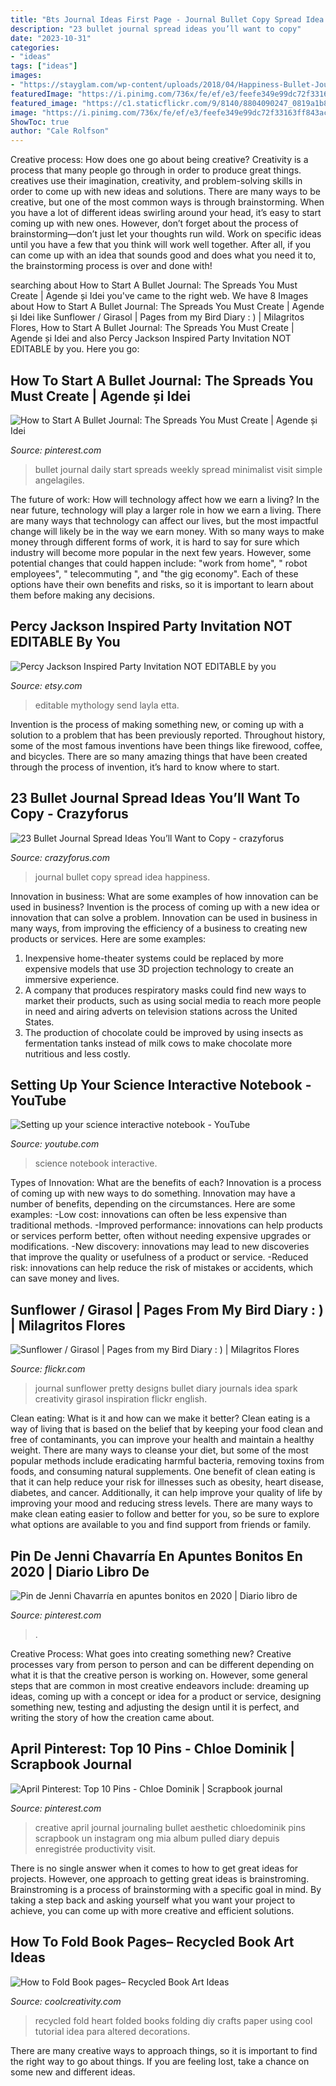```yaml
---
title: "Bts Journal Ideas First Page - Journal Bullet Copy Spread Idea Happiness"
description: "23 bullet journal spread ideas you’ll want to copy"
date: "2023-10-31"
categories:
- "ideas"
tags: ["ideas"]
images:
- "https://stayglam.com/wp-content/uploads/2018/04/Happiness-Bullet-Journal-Idea.jpg"
featuredImage: "https://i.pinimg.com/736x/fe/ef/e3/feefe349e99dc72f33163ff843acf8ea.jpg"
featured_image: "https://c1.staticflickr.com/9/8140/8804090247_0819a1b855_b.jpg"
image: "https://i.pinimg.com/736x/fe/ef/e3/feefe349e99dc72f33163ff843acf8ea.jpg"
ShowToc: true
author: "Cale Rolfson"
---
```



Creative process: How does one go about being creative?
Creativity is a process that many people go through in order to produce great things. creatives use their imagination, creativity, and problem-solving skills in order to come up with new ideas and solutions. There are many ways to be creative, but one of the most common ways is through brainstorming. When you have a lot of different ideas swirling around your head, it’s easy to start coming up with new ones. However, don’t forget about the process of brainstorming—don’t just let your thoughts run wild. Work on specific ideas until you have a few that you think will work well together. After all, if you can come up with an idea that sounds good and does what you need it to, the brainstorming process is over and done with!

	

		
searching about How to Start A Bullet Journal: The Spreads You Must Create | Agende și Idei you've came to the right web. We have 8 Images about How to Start A Bullet Journal: The Spreads You Must Create | Agende și Idei like Sunflower / Girasol | Pages from my Bird Diary : ) | Milagritos Flores, How to Start A Bullet Journal: The Spreads You Must Create | Agende și Idei and also Percy Jackson Inspired Party Invitation NOT EDITABLE by you. Here you go:
		
    
## How To Start A Bullet Journal: The Spreads You Must Create | Agende și Idei

<img loading=lazy src="https://i.pinimg.com/736x/10/ec/a5/10eca5f2979cb50dcef2b8699b144441.jpg" onerror="this.onerror=null;this.src='https://tse3.mm.bing.net/th?id=OIP.6Djo7hVMXECwq4aBkyz3NwHaIc&amp;pid=15.1';" alt="How to Start A Bullet Journal: The Spreads You Must Create | Agende și Idei">

_Source: pinterest.com_

>bullet journal daily start spreads weekly spread minimalist visit simple angelagiles. 

	

The future of work: How will technology affect how we earn a living?
In the near future, technology will play a larger role in how we earn a living. There are many ways that technology can affect our lives, but the most impactful change will likely be in the way we earn money. With so many ways to make money through different forms of work, it is hard to say for sure which industry will become more popular in the next few years. However, some potential changes that could happen include: 
"work from home", " robot employees", " telecommuting ", and "the gig economy". Each of these options have their own benefits and risks, so it is important to learn about them before making any decisions.

    
## Percy Jackson Inspired Party Invitation NOT EDITABLE By You

<img loading=lazy src="https://img0.etsystatic.com/022/0/7553595/il_570xN.527546274_9tyb.jpg" onerror="this.onerror=null;this.src='https://tse1.mm.bing.net/th?id=OIP.t3dvjlTTNzfJz_ulhp_n_wHaKQ&amp;pid=15.1';" alt="Percy Jackson Inspired Party Invitation NOT EDITABLE by you">

_Source: etsy.com_

>editable mythology send layla etta. 

	

Invention is the process of making something new, or coming up with a solution to a problem that has been previously reported. Throughout history, some of the most famous inventions have been things like firewood, coffee, and bicycles. There are so many amazing things that have been created through the process of invention, it’s hard to know where to start.

    
## 23 Bullet Journal Spread Ideas You’ll Want To Copy - Crazyforus

<img loading=lazy src="https://stayglam.com/wp-content/uploads/2018/04/Happiness-Bullet-Journal-Idea.jpg" onerror="this.onerror=null;this.src='https://tse3.mm.bing.net/th?id=OIP.msMN3gwOtGHjQVjoNpXhpQHaHa&amp;pid=15.1';" alt="23 Bullet Journal Spread Ideas You’ll Want to Copy - crazyforus">

_Source: crazyforus.com_

>journal bullet copy spread idea happiness. 

	

Innovation in business: What are some examples of how innovation can be used in business?
Invention is the process of coming up with a new idea or innovation that can solve a problem. Innovation can be used in business in many ways, from improving the efficiency of a business to creating new products or services. Here are some examples: 
1. Inexpensive home-theater systems could be replaced by more expensive models that use 3D projection technology to create an immersive experience. 
2. A company that produces respiratory masks could find new ways to market their products, such as using social media to reach more people in need and airing adverts on television stations across the United States. 
3. The production of chocolate could be improved by using insects as fermentation tanks instead of milk cows to make chocolate more nutritious and less costly. 

    
## Setting Up Your Science Interactive Notebook - YouTube

<img loading=lazy src="http://i.ytimg.com/vi/FLN4GnSGk5I/hqdefault.jpg" onerror="this.onerror=null;this.src='https://tse3.mm.bing.net/th?id=OIP.EaFCCjj_OfFH3qcJaBY_5wHaFj&amp;pid=15.1';" alt="Setting up your science interactive notebook - YouTube">

_Source: youtube.com_

>science notebook interactive. 

	

Types of Innovation: What are the benefits of each?
Innovation is a process of coming up with new ways to do something. Innovation may have a number of benefits, depending on the circumstances. Here are some examples: 
-Low cost: innovations can often be less expensive than traditional methods.
-Improved performance: innovations can help products or services perform better, often without needing expensive upgrades or modifications.
-New discovery: innovations may lead to new discoveries that improve the quality or usefulness of a product or service.
-Reduced risk: innovations can help reduce the risk of mistakes or accidents, which can save money and lives.

    
## Sunflower / Girasol | Pages From My Bird Diary : ) | Milagritos Flores

<img loading=lazy src="https://c1.staticflickr.com/9/8140/8804090247_0819a1b855_b.jpg" onerror="this.onerror=null;this.src='https://tse3.mm.bing.net/th?id=OIP.jsHLkIuHwHdPNteM6CjoLwHaFR&amp;pid=15.1';" alt="Sunflower / Girasol | Pages from my Bird Diary : ) | Milagritos Flores">

_Source: flickr.com_

>journal sunflower pretty designs bullet diary journals idea spark creativity girasol inspiration flickr english. 

	

Clean eating: What is it and how can we make it better?
Clean eating is a way of living that is based on the belief that by keeping your food clean and free of contaminants, you can improve your health and maintain a healthy weight. There are many ways to cleanse your diet, but some of the most popular methods include eradicating harmful bacteria, removing toxins from foods, and consuming natural supplements.
One benefit of clean eating is that it can help reduce your risk for illnesses such as obesity, heart disease, diabetes, and cancer. Additionally, it can help improve your quality of life by improving your mood and reducing stress levels. There are many ways to make clean eating easier to follow and better for you, so be sure to explore what options are available to you and find support from friends or family.

    
## Pin De Jenni Chavarría En Apuntes Bonitos En 2020 | Diario Libro De

<img loading=lazy src="https://i.pinimg.com/736x/fe/ef/e3/feefe349e99dc72f33163ff843acf8ea.jpg" onerror="this.onerror=null;this.src='https://tse2.mm.bing.net/th?id=OIP.9dRY3roIQxajepyqhdr77QHaNK&amp;pid=15.1';" alt="Pin de Jenni Chavarría en apuntes bonitos en 2020 | Diario libro de">

_Source: pinterest.com_

>. 

	

Creative Process: What goes into creating something new?
Creative processes vary from person to person and can be different depending on what it is that the creative person is working on. However, some general steps that are common in most creative endeavors include: dreaming up ideas, coming up with a concept or idea for a product or service, designing something new, testing and adjusting the design until it is perfect, and writing the story of how the creation came about.

    
## April Pinterest: Top 10 Pins - Chloe Dominik | Scrapbook Journal

<img loading=lazy src="https://i.pinimg.com/736x/37/25/03/372503c4b876d6c4c383dcc8aaa3da06.jpg" onerror="this.onerror=null;this.src='https://tse3.mm.bing.net/th?id=OIP.-RN9DJZV_j4D-E7EZKG8KgHaJQ&amp;pid=15.1';" alt="April Pinterest: Top 10 Pins - Chloe Dominik | Scrapbook journal">

_Source: pinterest.com_

>creative april journal journaling bullet aesthetic chloedominik pins scrapbook un instagram ong mia album pulled diary depuis enregistrée productivity visit. 

	

There is no single answer when it comes to how to get great ideas for projects. However, one approach to getting great ideas is brainstroming. Brainstroming is a process of brainstorming with a specific goal in mind. By taking a step back and asking yourself what you want your project to achieve, you can come up with more creative and efficient solutions.

    
## How To Fold Book Pages– Recycled Book Art Ideas

<img loading=lazy src="http://coolcreativity.com/wp-content/uploads/2016/03/5-1.jpg" onerror="this.onerror=null;this.src='https://tse2.mm.bing.net/th?id=OIP.ALGFNrPpZP_dutu_BXwGXwHaKX&amp;pid=15.1';" alt="How to Fold Book pages– Recycled Book Art Ideas">

_Source: coolcreativity.com_

>recycled fold heart folded books folding diy crafts paper using cool tutorial idea para altered decorations. 

	

There are many creative ways to approach things, so it is important to find the right way to go about things. If you are feeling lost, take a chance on some new and different ideas.

